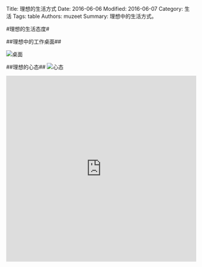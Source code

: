 Title: 理想的生活方式
Date: 2016-06-06
Modified: 2016-06-07
Category: 生活
Tags: table
Authors: muzeet
Summary: 理想中的生活方式。

#理想的生活态度#


##理想中的工作桌面##

![桌面](http://7xq1t9.com1.z0.glb.clouddn.com/0001_desktop.jpg "理想的工作桌面应该是这样的")


##理想的心态##
![心态](http://7xq1t9.com1.z0.glb.clouddn.com/0001_lifeStyle.jpg "理想的心态应该是这样的")

<div align="center">
<iframe height=498 width=510 src="http://player.youku.com/embed/XNjcyMDU4Njg0" frameborder=0 allowfullscreen></iframe>
</div>